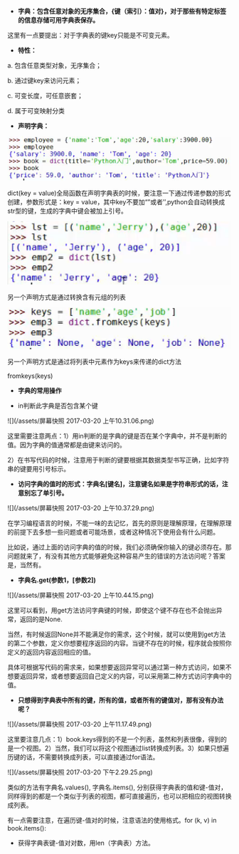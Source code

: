 * **字典：包含任意对象的无序集合，{键（索引）：值对}，对于那些有特定标签的信息存储可用字典表保存。**

这里有一点要提出：对于字典表的键key只能是不可变元素。

* **特性：**

a.    包含任意类型对象，无序集合；

b.    通过键key来访问元素；

c.    可变长度，可任意嵌套；

d.    属于可变映射分类

* **声明字典：**

![](/assets/111.png)

dict\(key = value\)全局函数在声明字典表的时候，要注意一下通过传递参数的形式创建，参数形式是：key = value，其中key不要加“”或者’’,python会自动转换成str型的键，生成的字典中键会被加上引号。

![](/assets/222.png)

另一个声明方式是通过转换含有元组的列表

![](/assets/333.png)

另一个声明方式是通过将列表中元素作为keys来传递的dict方法

fromkeys\(keys\)

* **字典的常用操作**

* in判断此字典是否包含某个键

![](/assets/屏幕快照 2017-03-20 上午10.31.06.png)

这里需要注意两点：1）用in判断的是字典的键是否在某个字典中，并不是判断的值。因为字典的值通常都是由键来访问的。

2）在书写代码的时候，注意用于判断的键要根据其数据类型书写正确，比如字符串的键要用引号标示。

* **访问字典的值时的形式：字典名\[键名\]，注意键名如果是字符串形式的话，注意别忘了单引号。**

![](/assets/屏幕快照 2017-03-20 上午10.37.29.png)

在学习编程语言的时候，不能一味的去记忆，首先的原则是理解原理，在理解原理的前提下去多想一些问题或者可能场景，或者这种情况下使用会有什么问题。

比如说，通过上面的访问字典的值的时候，我们必须确保你输入的键必须存在。那问题就来了，有没有其他方式能够避免这种容易产生的错误的方法访问呢？答案是，当然有。

* **字典名.get\(参数1，\[参数2\]\)**

![](/assets/屏幕快照 2017-03-20 上午10.44.15.png)

这里可以看到，用get方法访问字典键的时候，即使这个键不存在也不会抛出异常，返回的是None.

当然，有时候返回None并不能满足你的需求，这个时候，就可以使用到get方法的第二个参数，定义你想要程序返回的内容。当键不存在的时候，程序就会按照你定义的返回内容返回相应的值。

具体可根据写代码的需求来，如果想要返回异常可以通过第一种方式访问，如果不想要返回异常，或者想要返回自己定义的内容，可以采用第二种方式访问字典中的值。

* **只想得到字典表中所有的键，所有的值，或者所有的键值对，那有没有办法呢？**

![](/assets/屏幕快照 2017-03-20 上午11.17.49.png)

这里要注意几点：1）book.keys得到的不是一个列表，虽然和列表很像，得到的是一个视图。2）当然，我们可以将这个视图通过list转换成列表。3）如果只想遍历键的话，不需要转换成列表，可以直接通过for语法。

![](/assets/屏幕快照 2017-03-20 下午2.29.25.png)

类似的方法有字典名.values\(\), 字典名.items\(\), 分别获得字典表的值和键-值对，同样得到的都是一个类似于列表的视图，都可直接遍历，也可以把相应的视图转换成列表。

有一点需要注意，在遍历键-值对的时候，注意语法的使用格式。for \(k, v\) in book.items\(\):

* 获得字典表键-值对对数，用len（字典表）方法。




